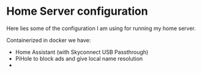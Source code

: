 # Home Server configuration

Here lies some of the configuration I am using for running my home server.

Containerized in docker we have:
- Home Assistant (with Skyconnect USB Passthrough)
- PiHole to block ads and give local name resolution
- 
